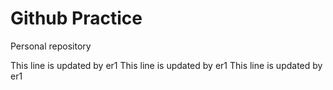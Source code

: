 # Github Practice

Personal repository

This line is updated by er1
This line is updated by er1
This line is updated by er1

